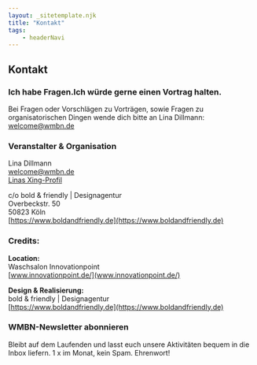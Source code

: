 ```yaml
---
layout: _sitetemplate.njk
title: "Kontakt"
tags: 
    - headerNavi
---
```



<section id="headline" class="green">
    <div class="centered">
        <h1>Kontakt</h1>
    </div>
</section>

<div id="main" role="main">
    <div id="content"> <!-- narrowed down to 15 in this case -->
        <article>
            <section id="{nameOfArticle}" class="clearfix">
                    <div class="row-fluid">
<div class="span4">

# Ich habe Fragen.<span>Ich w&uuml;rde gerne einen Vortrag halten.</span>

</div>
<div class="span8"><!-- start nested -->

Bei Fragen oder Vorschl&auml;gen zu Vortr&auml;gen, sowie Fragen zu organisatorischen Dingen wende dich bitte an Lina Dillmann:  
[welcome@wmbn.de](mailto:welcome@wmbn.de)  


<!-- eof nested --></div>
</div>
<div class="row-fluid">
<div class="span4">

# Veranstalter & Organisation

</div>
<div class="span8"><!-- start nested -->
<div class="row-fluid">
<div class="span8">

Lina Dillmann  
[welcome@wmbn.de](mailto:welcome@wmbn.de)  
[Linas Xing-Profil](https://www.xing.com/profile/Lina_Dillmann)  

</div>
</div>

c/o bold & friendly | Designagentur  
Overbeckstr. 50  
50823 Köln  
[https://www.boldandfriendly.de](https://www.boldandfriendly.de)

<p></p>
</div>
</div>
<div class="row-fluid">
<div class="span4"><!-- start nested -->
<h1>Credits:</h1>
</div>
<div class="span8"><!-- start nested -->
<div class="row-fluid">

**Location:**  
Waschsalon Innovationpoint  
[www.innovationpoint.de/](www.innovationpoint.de/)

**Design & Realisierung:**    
bold & friendly | Designagentur  
[https://www.boldandfriendly.de](https://www.boldandfriendly.de)

<!-- eof nested --></div>
</div>
</div>
                        </section>
                    </article>
                </div> <!--! end of #content -->
            </div>

<!-- Le Newsletter subscription  -->
<section class="green newsletter-section">
    <article>
        <div class="container">
            <div class="row">
                <div class="col-sm-12">
                    <div class="news-letter-inner">
                        <h3>WMBN-Newsletter abonnieren</h3>
                        <p>Bleibt auf dem Laufenden und lasst euch unsere Aktivitäten bequem in die Inbox liefern. 1 x im Monat, kein Spam. Ehrenwort!</p>
                        <script id="n2g_script">!function(e,t,n,c,r,a,i){e.Newsletter2GoTrackingObject=r,e[r]=e[r]||function(){(e[r].q=e[r].q||[]).push(arguments)},e[r].l=1*new Date,a=t.createElement(n),i=t.getElementsByTagName(n)[0],a.async=1,a.src=c,i.parentNode.insertBefore(a,i)}(window,document,"script","https://static.newsletter2go.com/utils.js","n2g");var config = {"container": {"type": "div","class": "newsletter-anmeldung","style": ""},"row": {"type": "div","class": "","style": "margin-top: 15px;"},"columnLeft": {"type": "div","class": "","style": ""},"columnRight": {"type": "div","class": "","style": ""},"label": {"type": "label","class": "","style": ""}};n2g('create', 'nqinh13n-e48sle5f-15jj');n2g('subscribe:createForm', config);</script>
                    </div>
                </div>
            </div>
        </div>
    </article>
</section>

